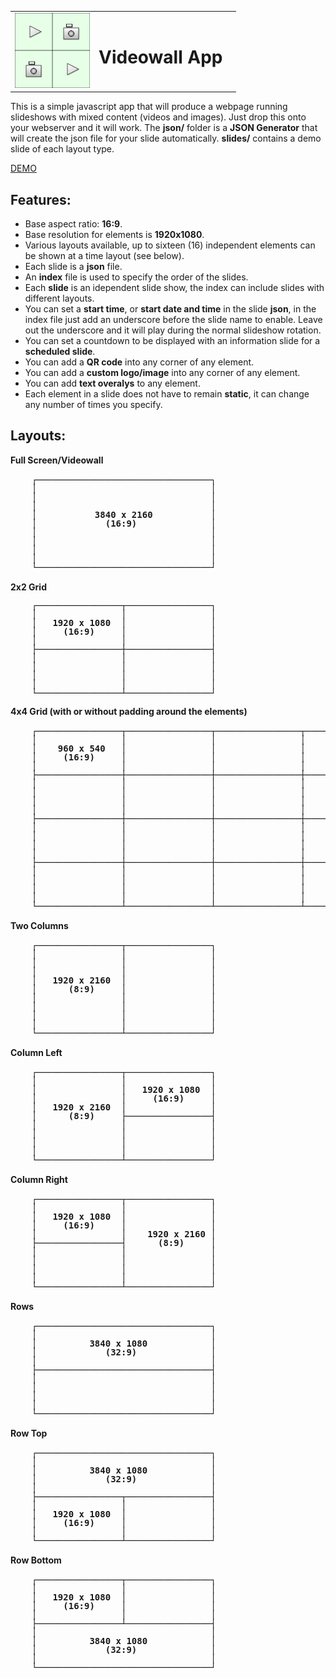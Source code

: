 <table>
  <tr>
    <td><img src="readme/videowall.svg" alt="videowall" width="120" height="120"></td>
    <td><h1>Videowall App</h1></td>
    <td></td>
  </tr>
</table>

This is a simple javascript app that will produce a webpage running slideshows with mixed content (videos and images).  Just drop this onto your webserver and it will work.  The **json/** folder is a **JSON Generator** that will create the json file for your slide automatically. **slides/** contains a demo slide of each layout type.

[DEMO](https://imagelessthought.github.io/developr/videowall/)

## Features:
- Base aspect ratio: **16:9**.
- Base resolution for elements is **1920x1080**.
- Various layouts available, up to sixteen (16) independent elements can be shown at a time layout (see below).
- Each slide is a **json** file.
- An **index** file is used to specify the order of the slides.
- Each **slide** is an idependent slide show, the index can include slides with different layouts.
- You can set a **start time**, or **start date and time** in the slide **json**, in the index file just add an underscore before the slide name to enable.  Leave out the underscore and it will play during the normal slideshow rotation. 
- You can set a countdown to be displayed with an information slide for a **scheduled slide**. 
- You can add a **QR code**  into any corner of any element.
- You can add a **custom logo/image** into any corner of any element.
- You can add **text overalys** to any element.
- Each element in a slide does not have to remain **static**, it can change any number of times you specify.

## Layouts:

**Full Screen/Videowall**
<pre style="padding:0; margin: 1rem 0; line-height: 1;">
    ┌─────────────────────────────────┐
    │                                 │
    │                                 │
    │                                 │
    │           <b>3840 x 2160</b>           │
    │             <b>(16:9)</b>              │
    │                                 │
    │                                 │
    │                                 │
    │                                 │
    └─────────────────────────────────┘
</pre>

**2x2 Grid**
<pre style="padding:0; margin: 0; line-height:1;">
    ┌────────────────┬────────────────┐
    │                │                │
    │   <b>1920 x 1080</b>  │                │
    │     <b>(16:9)</b>     │                │
    │                │                │
    ├────────────────┼────────────────┤   
    │                │                │
    │                │                │
    │                │                │
    │                │                │
    └────────────────┴────────────────┘
</pre>

**4x4 Grid (with or without padding around the elements)** 
<pre style="padding:0; margin: 1rem 0; line-height: 1;">
    ┌────────────────┬────────────────┬────────────────┬────────────────┐
    │                │                │                │                │
    │    <b>960 x 540</b>   │                │                │                │
    │     <b>(16:9)</b>     │                │                │                │
    │                │                │                │                │
    ├────────────────┼────────────────┼────────────────┼────────────────┤
    │                │                │                │                │
    │                │                │                │                │
    │                │                │                │                │
    │                │                │                │                │
    ├────────────────┼────────────────┼────────────────┼────────────────┤
    │                │                │                │                │
    │                │                │                │                │
    │                │                │                │                │
    │                │                │                │                │
    ├────────────────┼────────────────┼────────────────┼────────────────┤
    │                │                │                │                │
    │                │                │                │                │
    │                │                │                │                │
    │                │                │                │                │
    └────────────────┴────────────────┴────────────────┴────────────────┘
</pre>

**Two Columns**
<pre style="padding:0; margin: 1rem 0; line-height: 1;">
    ┌────────────────┬────────────────┐
    │                │                │
    │                │                │
    │                │                │
    │   <b>1920 x 2160</b>  │                │
    │      <b>(8:9)</b>     │                │  
    │                │                │
    │                │                │
    │                │                │
    │                │                │
    └────────────────┴────────────────┘
</pre>

**Column Left**
<pre style="padding:0; margin: 1rem 0; line-height: 1;">
    ┌────────────────┬────────────────┐
    │                │                │
    │                │   <b>1920 x 1080</b>  │
    │                │     <b>(16:9)</b>     │
    │   <b>1920 x 2160</b>  │                │   
    │      <b>(8:9)</b>     ├────────────────┤  
    │                │                │
    │                │                │
    │                │                │
    │                │                │
    └────────────────┴────────────────┘
</pre>

**Column Right**
<pre style="padding:0; margin: 1rem 0; line-height: 1;">
    ┌────────────────┬────────────────┐
    │                │                │
    │   <b>1920 x 1080</b>  │                │
    │     <b>(16:9)</b>     │                │
    │                │    <b>1920 x 2160</b> │   
    ├────────────────┤      <b>(8:9)</b>     │
    │                │                │
    │                │                │
    │                │                │
    │                │                │
    └────────────────┴────────────────┘
</pre>

**Rows**
<pre style="padding:0; margin: 1rem 0; line-height: 1;">
    ┌─────────────────────────────────┐
    │                                 │
    │          <b>3840 x 1080</b>            │
    │             <b>(32:9)</b>              │
    │                                 │
    ├─────────────────────────────────┤   
    │                                 │
    │                                 │
    │                                 │
    │                                 │
    └─────────────────────────────────┘
</pre>

**Row Top**
<pre style="padding:0; margin: 1rem 0; line-height: 1;">
    ┌─────────────────────────────────┐
    │                                 │
    │          <b>3840 x 1080</b>            │
    │             <b>(32:9)</b>              │
    │                                 │
    ├────────────────┬────────────────┤   
    │                │                │
    │   <b>1920 x 1080</b>  │                │
    │     <b>(16:9)</b>     │                │      
    │                │                │
    └────────────────┴────────────────┘
</pre>

**Row Bottom**
<pre style="padding:0; margin: 1rem 0; line-height: 1;">
    ┌────────────────┬────────────────┐
    │                │                │
    │   <b>1920 x 1080</b>  │                │
    │     <b>(16:9)</b>     │                │      
    │                │                │
    ├────────────────┴────────────────┤
    │                                 │
    │          <b>3840 x 1080</b>            │
    │             <b>(32:9)</b>              │
    │                                 │
    └─────────────────────────────────┘
</pre>
